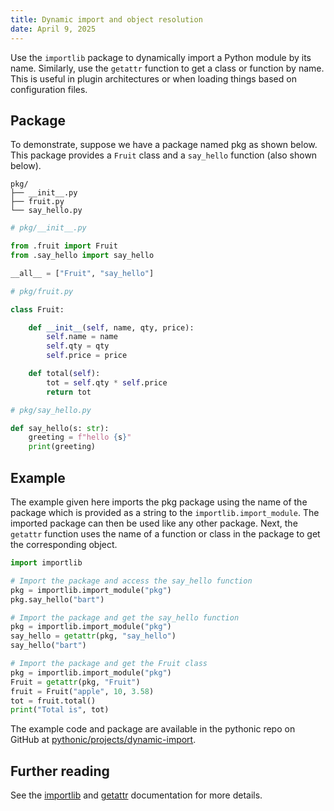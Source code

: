 ```yaml
---
title: Dynamic import and object resolution
date: April 9, 2025
---
```


Use the `importlib` package to dynamically import a Python module by its name. Similarly, use the `getattr` function to get a class or function by name. This is useful in plugin architectures or when loading things based on configuration files.

## Package

To demonstrate, suppose we have a package named pkg as shown below. This package provides a `Fruit` class and a `say_hello` function (also shown below).

```text
pkg/
├── __init__.py
├── fruit.py
└── say_hello.py
```

```python
# pkg/__init__.py

from .fruit import Fruit
from .say_hello import say_hello

__all__ = ["Fruit", "say_hello"]
```

```python
# pkg/fruit.py

class Fruit:

    def __init__(self, name, qty, price):
        self.name = name
        self.qty = qty
        self.price = price

    def total(self):
        tot = self.qty * self.price
        return tot
```

```python
# pkg/say_hello.py

def say_hello(s: str):
    greeting = f"hello {s}"
    print(greeting)
```

## Example

The example given here imports the pkg package using the name of the package which is provided as a string to the `importlib.import_module`. The imported package can then be used like any other package. Next, the `getattr` function uses the name of a function or class in the package to get the corresponding object.

```python
import importlib

# Import the package and access the say_hello function
pkg = importlib.import_module("pkg")
pkg.say_hello("bart")

# Import the package and get the say_hello function
pkg = importlib.import_module("pkg")
say_hello = getattr(pkg, "say_hello")
say_hello("bart")

# Import the package and get the Fruit class
pkg = importlib.import_module("pkg")
Fruit = getattr(pkg, "Fruit")
fruit = Fruit("apple", 10, 3.58)
tot = fruit.total()
print("Total is", tot)
```

The example code and package are available in the pythonic repo on GitHub at [pythonic/projects/dynamic-import](https://github.com/wigging/pythonic/tree/main/projects/dynamic-import).

## Further reading

See the [importlib](https://docs.python.org/3/library/importlib.html) and [getattr](https://docs.python.org/3/library/functions.html#getattr) documentation for more details.